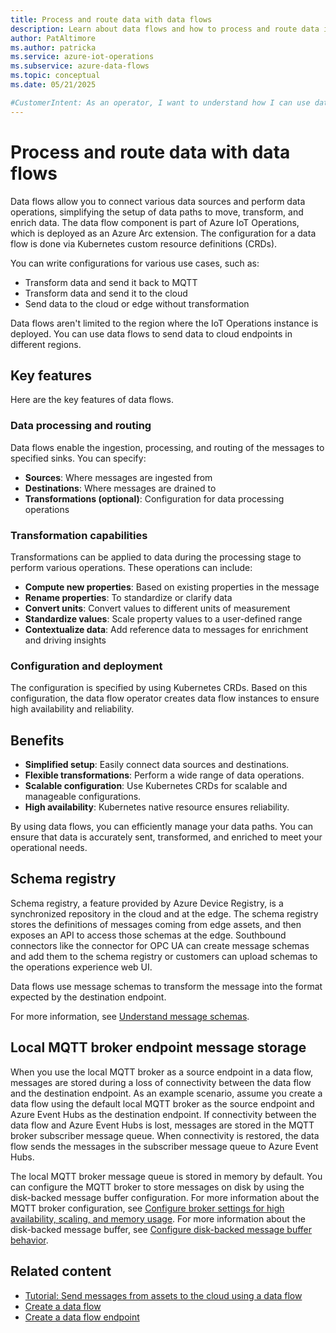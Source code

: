 ```yaml
---
title: Process and route data with data flows
description: Learn about data flows and how to process and route data in Azure IoT Operations.
author: PatAltimore
ms.author: patricka
ms.service: azure-iot-operations
ms.subservice: azure-data-flows
ms.topic: conceptual
ms.date: 05/21/2025

#CustomerIntent: As an operator, I want to understand how I can use data flows to connect data sources.
---
```


# Process and route data with data flows

Data flows allow you to connect various data sources and perform data operations, simplifying the setup of data paths to move, transform, and enrich data. The data flow component is part of Azure IoT Operations, which is deployed as an Azure Arc extension. The configuration for a data flow is done via Kubernetes custom resource definitions (CRDs).

You can write configurations for various use cases, such as:

- Transform data and send it back to MQTT
- Transform data and send it to the cloud
- Send data to the cloud or edge without transformation

Data flows aren't limited to the region where the IoT Operations instance is deployed. You can use data flows to send data to cloud endpoints in different regions.

## Key features

Here are the key features of data flows.

### Data processing and routing

Data flows enable the ingestion, processing, and routing of the messages to specified sinks. You can specify:

- **Sources**: Where messages are ingested from
- **Destinations**: Where messages are drained to
- **Transformations (optional)**: Configuration for data processing operations

### Transformation capabilities

Transformations can be applied to data during the processing stage to perform various operations. These operations can include:

- **Compute new properties**: Based on existing properties in the message
- **Rename properties**: To standardize or clarify data
- **Convert units**: Convert values to different units of measurement
- **Standardize values**: Scale property values to a user-defined range
- **Contextualize data**: Add reference data to messages for enrichment and driving insights

### Configuration and deployment

The configuration is specified by using Kubernetes CRDs. Based on this configuration, the data flow operator creates data flow instances to ensure high availability and reliability.

## Benefits

- **Simplified setup**: Easily connect data sources and destinations.
- **Flexible transformations**: Perform a wide range of data operations.
- **Scalable configuration**: Use Kubernetes CRDs for scalable and manageable configurations.
- **High availability**: Kubernetes native resource ensures reliability.

By using data flows, you can efficiently manage your data paths. You can ensure that data is accurately sent, transformed, and enriched to meet your operational needs.

## Schema registry

Schema registry, a feature provided by Azure Device Registry, is a synchronized repository in the cloud and at the edge. The schema registry stores the definitions of messages coming from edge assets, and then exposes an API to access those schemas at the edge. Southbound connectors like the connector for OPC UA can create message schemas and add them to the schema registry or customers can upload schemas to the operations experience web UI.

Data flows use message schemas to transform the message into the format expected by the destination endpoint.

For more information, see [Understand message schemas](./concept-schema-registry.md).

## Local MQTT broker endpoint message storage

When you use the local MQTT broker as a source endpoint in a data flow, messages are stored during a loss of connectivity between the data flow and the destination endpoint. As an example scenario, assume you create a data flow using the default local MQTT broker as the source endpoint and Azure Event Hubs as the destination endpoint. If connectivity between the data flow and Azure Event Hubs is lost, messages are stored in the MQTT broker subscriber message queue. When connectivity is restored, the data flow sends the messages in the subscriber message queue to Azure Event Hubs.

The local MQTT broker message queue is stored in memory by default. You can configure the MQTT broker to store messages on disk by using the disk-backed message buffer configuration. For more information about the MQTT broker configuration, see [Configure broker settings for high availability, scaling, and memory usage](../manage-mqtt-broker/howto-configure-availability-scale.md). For more information about the disk-backed message buffer, see [Configure disk-backed message buffer behavior](../manage-mqtt-broker/howto-disk-backed-message-buffer.md).

## Related content

- [Tutorial: Send messages from assets to the cloud using a data flow](../end-to-end-tutorials/tutorial-upload-messages-to-cloud.md)
- [Create a data flow](howto-create-dataflow.md)
- [Create a data flow endpoint](howto-configure-dataflow-endpoint.md)
